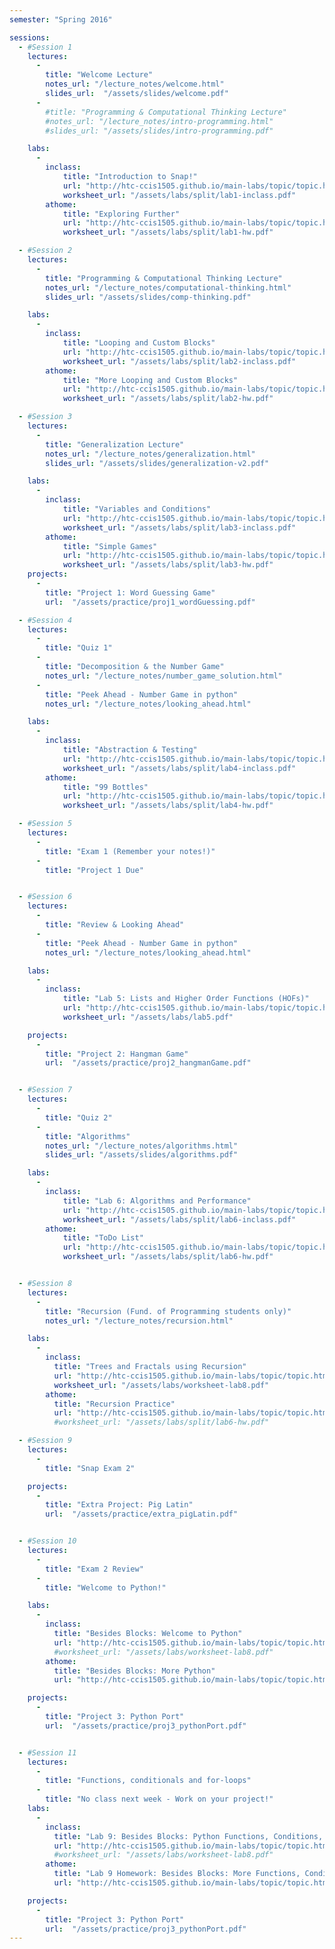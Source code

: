 ```yaml
---
semester: "Spring 2016"

sessions:
  - #Session 1
    lectures:
      -
        title: "Welcome Lecture"
        notes_url: "/lecture_notes/welcome.html"
        slides_url:  "/assets/slides/welcome.pdf"
      -
        #title: "Programming & Computational Thinking Lecture"
        #notes_url: "/lecture_notes/intro-programming.html"
        #slides_url: "/assets/slides/intro-programming.pdf"

    labs:
      -
        inclass:
            title: "Introduction to Snap!"
            url: "http://htc-ccis1505.github.io/main-labs/topic/topic.html?topic=htc_fund/intro_pair/1-introduction-v2.topic&course=htc_s16.html"
            worksheet_url: "/assets/labs/split/lab1-inclass.pdf"
        athome:
            title: "Exploring Further"
            url: "http://htc-ccis1505.github.io/main-labs/topic/topic.html?topic=htc_fund/intro_pair/1-intro-hw.topic&course=htc_s16.html"
            worksheet_url: "/assets/labs/split/lab1-hw.pdf"

  - #Session 2
    lectures:
      -
        title: "Programming & Computational Thinking Lecture"
        notes_url: "/lecture_notes/computational-thinking.html"
        slides_url: "/assets/slides/comp-thinking.pdf"

    labs:
      -
        inclass:
            title: "Looping and Custom Blocks"
            url: "http://htc-ccis1505.github.io/main-labs/topic/topic.html?topic=htc_fund/intro_pair/2-loops-blocks.topic&course=htc_s16.html"
            worksheet_url: "/assets/labs/split/lab2-inclass.pdf"
        athome:
            title: "More Looping and Custom Blocks"
            url: "http://htc-ccis1505.github.io/main-labs/topic/topic.html?topic=htc_fund/intro_pair/2-loops-blocks-hw.topic&course=htc_s16.html"
            worksheet_url: "/assets/labs/split/lab2-hw.pdf"

  - #Session 3
    lectures:
      -
        title: "Generalization Lecture"
        notes_url: "/lecture_notes/generalization.html"
        slides_url: "/assets/slides/generalization-v2.pdf"

    labs:
      -
        inclass:
            title: "Variables and Conditions"
            url: "http://htc-ccis1505.github.io/main-labs/topic/topic.html?topic=htc_fund/intro_pair/3-conditionals-v2.topic&course=htc_s16.html"
            worksheet_url: "/assets/labs/split/lab3-inclass.pdf"
        athome:
            title: "Simple Games"
            url: "http://htc-ccis1505.github.io/main-labs/topic/topic.html?topic=htc_fund/intro_pair/3-conditionals-hw.topic&course=htc_s16.html"
            worksheet_url: "/assets/labs/split/lab3-hw.pdf"
    projects:
      -
        title: "Project 1: Word Guessing Game"
        url:  "/assets/practice/proj1_wordGuessing.pdf"

  - #Session 4
    lectures:
      -
        title: "Quiz 1"
      -
        title: "Decomposition & the Number Game"
        notes_url: "/lecture_notes/number_game_solution.html"
      -
        title: "Peek Ahead - Number Game in python"
        notes_url: "/lecture_notes/looking_ahead.html"

    labs:
      -
        inclass:
            title: "Abstraction & Testing"
            url: "http://htc-ccis1505.github.io/main-labs/topic/topic.html?topic=htc_fund/intro_pair/4-abstraction-testing-v2.topic&course=htc_s16.html"
            worksheet_url: "/assets/labs/split/lab4-inclass.pdf"
        athome:
            title: "99 Bottles"
            url: "http://htc-ccis1505.github.io/main-labs/topic/topic.html?topic=htc_fund/intro_pair/99-bottles-hw.topic&course=htc_s16.html"
            worksheet_url: "/assets/labs/split/lab4-hw.pdf"

  - #Session 5
    lectures:
      -
        title: "Exam 1 (Remember your notes!)"
      -
        title: "Project 1 Due"


  - #Session 6
    lectures:
      -
        title: "Review & Looking Ahead"
      -
        title: "Peek Ahead - Number Game in python"
        notes_url: "/lecture_notes/looking_ahead.html"

    labs:
      -
        inclass:
            title: "Lab 5: Lists and Higher Order Functions (HOFs)"
            url: "http://htc-ccis1505.github.io/main-labs/topic/topic.html?topic=htc_fund/lists/lists-I.topic"
            worksheet_url: "/assets/labs/lab5.pdf"

    projects:
      -
        title: "Project 2: Hangman Game"
        url:  "/assets/practice/proj2_hangmanGame.pdf"


  - #Session 7
    lectures:
      -
        title: "Quiz 2"
      -
        title: "Algorithms"
        notes_url: "/lecture_notes/algorithms.html"
        slides_url: "/assets/slides/algorithms.pdf"

    labs:
      -
        inclass:
            title: "Lab 6: Algorithms and Performance"
            url: "http://htc-ccis1505.github.io/main-labs/topic/topic.html?topic=htc_fund/areas/algorithms.topic"
            worksheet_url: "/assets/labs/split/lab6-inclass.pdf"
        athome:
            title: "ToDo List"
            url: "http://htc-ccis1505.github.io/main-labs/topic/topic.html?topic=htc_fund/lists/todo-hw.topic"
            worksheet_url: "/assets/labs/split/lab6-hw.pdf"


  - #Session 8
    lectures:
      -
        title: "Recursion (Fund. of Programming students only)"
        notes_url: "/lecture_notes/recursion.html"

    labs:
      -
        inclass:
          title: "Trees and Fractals using Recursion"
          url: "http://htc-ccis1505.github.io/main-labs/topic/topic.html?topic=htc_fund/recursion/recursion-trees-fractals.topic&course=htc_s16.html&novideo&noreading&noassignment"
          worksheet_url: "/assets/labs/worksheet-lab8.pdf"
        athome:
          title: "Recursion Practice"
          url: "http://htc-ccis1505.github.io/main-labs/topic/topic.html?topic=htc_fund/recursion/recursion-practice.topic&course=htc_s16.html&novideo&noreading&noassignment"
          #worksheet_url: "/assets/labs/split/lab6-hw.pdf"

  - #Session 9
    lectures:
      -
        title: "Snap Exam 2"

    projects:
      -
        title: "Extra Project: Pig Latin"
        url:  "/assets/practice/extra_pigLatin.pdf"


  - #Session 10
    lectures:
      -
        title: "Exam 2 Review"
      -
        title: "Welcome to Python!"

    labs:
      -
        inclass:
          title: "Besides Blocks: Welcome to Python"
          url: "http://htc-ccis1505.github.io/main-labs/topic/topic.html?topic=htc_fund/python/welcome.topic&course=htc_s16.html"
          #worksheet_url: "/assets/labs/worksheet-lab8.pdf"
        athome:
          title: "Besides Blocks: More Python"
          url: "http://htc-ccis1505.github.io/main-labs/topic/topic.html?topic=htc_fund/python/welcome-hw.topic&course=htc_s16.html"

    projects:
      -
        title: "Project 3: Python Port"
        url:  "/assets/practice/proj3_pythonPort.pdf"


  - #Session 11
    lectures:
      -
        title: "Functions, conditionals and for-loops"
      -
        title: "No class next week - Work on your project!"
    labs:
      -
        inclass:
          title: "Lab 9: Besides Blocks: Python Functions, Conditions, and More Loops"
          url: "http://htc-ccis1505.github.io/main-labs/topic/topic.html?topic=htc_fund/python/functions-conds-loops.topic&course=htc_s16.html"
          #worksheet_url: "/assets/labs/worksheet-lab8.pdf"
        athome:
          title: "Lab 9 Homework: Besides Blocks: More Functions, Conditions, and Loops"
          url: "http://htc-ccis1505.github.io/main-labs/topic/topic.html?topic=htc_fund/python/functions-hw.topic&course=htc_s16.html"

    projects:
      -
        title: "Project 3: Python Port"
        url:  "/assets/practice/proj3_pythonPort.pdf"
---
```

